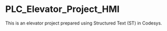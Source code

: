 # PLC_Elevator_Project_HMI
This is an elevator project prepared using Structured Text (ST) in Codesys.
